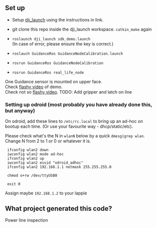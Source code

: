 ## Set up ##
- Setup [dji_launch](https://bitbucket.org/castacks/dji_launch) using the instructions in link.

- git clone this repo inside the dji_launch workspace. `catkin_make` again

- `roslaunch dji_launch sdk_demo.launch`   
   (In case of error, please ensure the key is correct.)

- `roslauch GuidanceRos GuidanceNodeCalibration.launch`

- `rosrun GuidanceRos GuidanceNodeCalibration`

- `rosrun GuidanceRos real_life_node`

One Guidance sensor is mounted on upper face.  
Check [flashy video](https://www.youtube.com/watch?v=5hpSSbL3lYI) of demo.    
Check not so [flashy video](https://www.youtube.com/watch?v=_Wie7HQW1x8).
TODO: Add gripper and latch on line   

### Setting up odroid (most probably you have already done this, but anyway)
On odroid, add these lines to `/etc/rc.local` to bring up an ad-hoc on bootup each time. (Or use your favourite way - dhcp/static/etc). 

Please check what's the N in `wlanN` below by a quick `dmesg|grep wlan`. Change N from 2 to 1 or 0 or whatever it is.
```
 ifconfig wlan2 down
 iwconfig wlan2 mode ad-hoc
 ifconfig wlan2 up
 iwconfig wlan2 essid "odroid_adhoc"
 ifconfig wlan2 192.168.1.1 netmask 255.255.255.0
 
 chmod o+rw /dev/ttyUSB0 

 exit 0
```
Assign maybe `192.168.1.2` to your lappie


## What project generated this code?
Power line inspection
